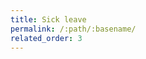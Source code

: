 ```yaml
---
title: Sick leave
permalink: /:path/:basename/
related_order: 3
---
```

<script src="/assets/js/redirect.js"></script>
